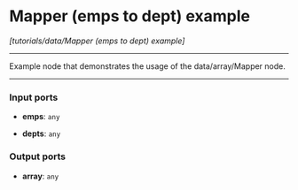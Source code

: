 # Mapper (emps to dept) example

_[tutorials/data/Mapper (emps to dept) example]_

---

Example node that demonstrates the usage of the data/array/Mapper node.<br>

---

### Input ports

* __emps__: ` any `


* __depts__: ` any `

### Output ports

* __array__: ` any `

